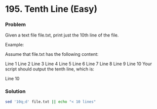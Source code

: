 # 195. Tenth Line (Easy)

### Problem 

Given a text file file.txt, print just the 10th line of the file.

Example:

Assume that file.txt has the following content:

Line 1
Line 2
Line 3
Line 4
Line 5
Line 6
Line 7
Line 8
Line 9
Line 10
Your script should output the tenth line, which is:

Line 10

### Solution

```bash
sed '10q;d' file.txt || echo "< 10 lines"
```
